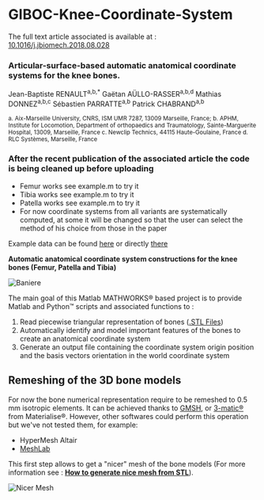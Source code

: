 # GIBOC-Knee-Coordinate-System  

The full text article associated is available at :
[10.1016/j.jbiomech.2018.08.028](https://doi.org/10.1016/j.jbiomech.2018.08.028)

### **Articular-surface-based automatic anatomical coordinate systems for the knee bones.**

Jean-Baptiste RENAULT<sup>a,b,*</sup>
Gaëtan AÜLLO-RASSER<sup>a,b,d</sup>
Mathias DONNEZ<sup>a,b,c</sup>
Sébastien PARRATTE<sup>a,b</sup>
Patrick CHABRAND<sup>a,b</sup>

<sub>
a. Aix-Marseille University, CNRS, ISM UMR 7287, 13009 Marseille, France;
b. APHM, Institute for Locomotion, Department of orthopaedics and Traumatology, Sainte-Marguerite Hospital, 13009, Marseille, France
c. Newclip Technics, 44115 Haute-Goulaine, France
d. RLC Systèmes, Marseille, France
</sub>

### After the recent publication of the associated article the code is being cleaned up before uploading

- Femur works see example.m to try it
- Tibia works see example.m to try it
- Patella works see example.m to try it
- For now coordinate systems from all variants are systematically computed, at some it will be changed so that the user can select the method of his choice from those in the paper

Example data can be found [here](https://www.dropbox.com/sh/ciy1fu2k63nqnd4/AACWkJvSHsiA_-9slJBiEEiua?dl=0) or directly [there](
https://www.dropbox.com/sh/ciy1fu2k63nqnd4/AACWkJvSHsiA_-9slJBiEEiua?dl=1)



**Automatic anatomical coordinate system constructions for the knee bones (Femur, Patella and Tibia)**  
  
  
  
![Baniere](https://github.com/renaultJB/GIBOC-Knee-Coordinate-System/blob/master/Other/Images/baniere_Fem_Pat_Tib.jpg "Result examples")

The main goal of this Matlab MATHWORKS® based project is to provide Matlab and Python™ scripts and associated functions to :
1. Read piecewise triangular representation of bones ([.STL Files](https://en.wikipedia.org/wiki/STL_(file_format)))
2. Automatically identify and model important features of the bones to create an anatomical coordinate system
3. Generate an output file containing the coordinate system origin position and the basis vectors orientation in the world coordinate system

## Remeshing of the 3D bone models
For now the bone numerical representation require to be remeshed to 0.5 mm isotropic elements. It can be achieved thanks to [GMSH](http://gmsh.info/), or [3-matic®](http://www.materialise.com/en/software/3-matic) from Materialise®. However, other softwares could perform this operation but we've not tested them, for example:
* HyperMesh Altair
* [MeshLab](http://www.meshlab.net/)  

This first step allows to get a "nicer" mesh of the bone models (For more information see : **[How to generate nice mesh from STL](https://github.com/renaultJB/GIBOC-Knee-Coordinate-System/wiki/How-to-generate-nice-mesh-files)**).  

![Nicer Mesh](https://github.com/renaultJB/GIBOC-Knee-Coordinate-System/blob/master/Other/Images/niceMesh.jpg "Nicer mesh with GMSH")
